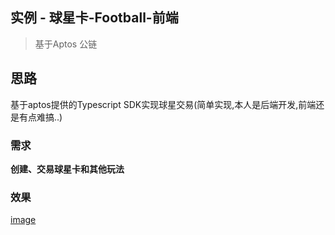 
## 实例 - 球星卡-Football-前端

> 基于Aptos 公链

## 思路

基于aptos提供的Typescript SDK实现球星交易(简单实现,本人是后端开发,前端还是有点难搞..)

### 需求

**创建、交易球星卡和其他玩法**

### 效果
[image](https://github.com/jzhaopanghu/football_dapp/blob/master/img/1911680793046_.pic.jpg)






